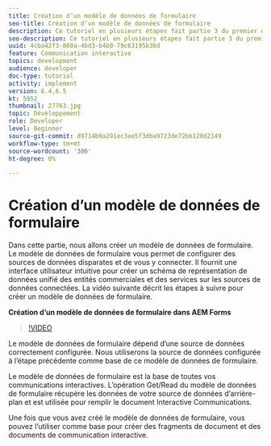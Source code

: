 ```yaml
---
title: Création d’un modèle de données de formulaire
seo-title: Création d’un modèle de données de formulaire
description: Ce tutoriel en plusieurs étapes fait partie 3 du premier document de communication interactive. Dans cette partie, nous allons créer un modèle de données de formulaire. Le modèle de données de formulaire vous permet de configurer des sources de données disparates et de vous y connecter. Il fournit une interface utilisateur intuitive pour créer un schéma de représentation de données unifié des entités commerciales et des services à l’échelle des sources de données connectées. La vidéo suivante décrit les étapes à suivre pour créer un modèle de données de formulaire.
seo-description: Ce tutoriel en plusieurs étapes fait partie 3 du premier document de communication interactive. Dans cette partie, nous allons créer un modèle de données de formulaire. Le modèle de données de formulaire vous permet de configurer des sources de données disparates et de vous y connecter. Il fournit une interface utilisateur intuitive pour créer un schéma de représentation de données unifié des entités commerciales et des services sur les sources de données connectées. La vidéo suivante décrit les étapes à suivre pour créer un modèle de données de formulaire.
uuid: 4cba42f3-860a-4bd3-b4b0-79c63195b36d
feature: Communication interactive
topics: development
audience: developer
doc-type: tutorial
activity: implement
version: 6.4,6.5
kt: 5952
thumbnail: 27763.jpg
topic: Développement
role: Developer
level: Beginner
source-git-commit: d9714b9a291ec3ee5f3dba9723de72bb120d2149
workflow-type: tm+mt
source-wordcount: '306'
ht-degree: 0%

---
```



# Création d’un modèle de données de formulaire

Dans cette partie, nous allons créer un modèle de données de formulaire. Le modèle de données de formulaire vous permet de configurer des sources de données disparates et de vous y connecter. Il fournit une interface utilisateur intuitive pour créer un schéma de représentation de données unifié des entités commerciales et des services sur les sources de données connectées. La vidéo suivante décrit les étapes à suivre pour créer un modèle de données de formulaire.

**Création d’un modèle de données de formulaire dans AEM Forms**

>[!VIDEO](https://video.tv.adobe.com/v/27763/?quality=9&learn=on)

Le modèle de données de formulaire dépend d’une source de données correctement configurée. Nous utiliserons la source de données configurée à l’étape précédente comme base de ce modèle de données de formulaire.

Le modèle de données de formulaire est la base de toutes vos communications interactives. L’opération Get/Read du modèle de données de formulaire récupère les données de votre source de données d’arrière-plan et est utilisée pour remplir le document Interactive Communications.

Une fois que vous avez créé le modèle de données de formulaire, vous pouvez l’utiliser comme base pour créer des fragments de document et des documents de communication interactive.
